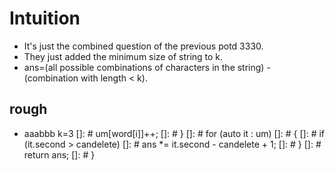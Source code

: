 
# Intuition
- It's just the combined question of the previous potd 3330.
- They just added the minimum size of string to k.
- ans=(all possible combinations of characters in the string) - (combination with length < k).


## rough
- aaabbb k=3
[]: #          um[word[i]]++;
[]: #      }
[]: #      for (auto it : um)
[]: #      {
[]: #          if (it.second > candelete)
[]: #              ans *= it.second - candelete + 1;
[]: #      }
[]: #      return ans;
[]: #  }